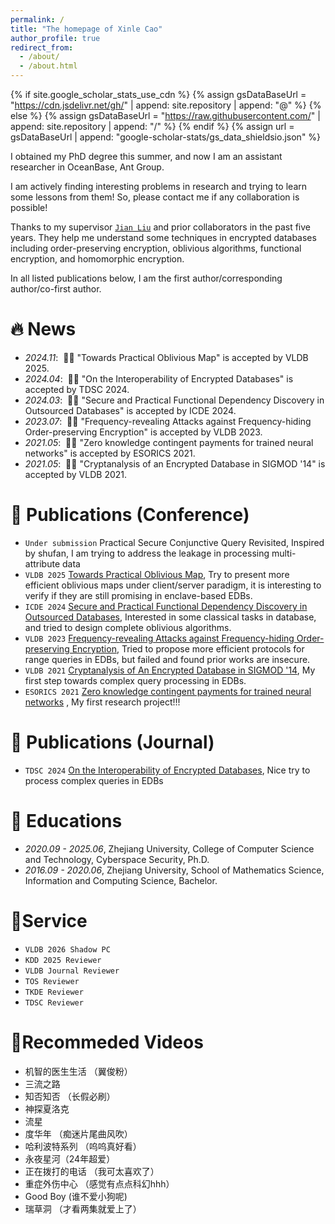 ```yaml
---
permalink: /
title: "The homepage of Xinle Cao"
author_profile: true
redirect_from: 
  - /about/
  - /about.html
---
```


{% if site.google_scholar_stats_use_cdn %}
{% assign gsDataBaseUrl = "https://cdn.jsdelivr.net/gh/" | append: site.repository | append: "@" %}
{% else %}
{% assign gsDataBaseUrl = "https://raw.githubusercontent.com/" | append: site.repository | append: "/" %}
{% endif %}
{% assign url = gsDataBaseUrl | append: "google-scholar-stats/gs_data_shieldsio.json" %}

<span class='anchor' id='about-me'></span>

I obtained my PhD degree this summer, and now I am an assistant researcher in OceanBase, Ant Group.

I am actively finding interesting problems in research and trying to learn some lessons from them! So, please contact me if any collaboration is possible!

Thanks to my supervisor [``Jian Liu``](https://jianliu.phd) and prior collaborators in the past five years. They help me understand some techniques in encrypted databases including order-preserving encryption, oblivious algorithms, functional encryption, and homomorphic encryption.

In all listed publications below, I am the first author/corresponding author/co-first author.


# 🔥 News
- *2024.11*: &nbsp;🎉🎉 "Towards Practical Oblivious Map" is accepted by VLDB 2025.
- *2024.04*: &nbsp;🎉🎉 "On the Interoperability of Encrypted Databases" is accepted by TDSC 2024.
- *2024.03*: &nbsp;🎉🎉 "Secure and Practical Functional Dependency Discovery in Outsourced Databases" is accepted by ICDE 2024.
- *2023.07*: &nbsp;🎉🎉 "Frequency-revealing Attacks against Frequency-hiding Order-preserving Encryption" is accepted by VLDB 2023.
- *2021.05*: &nbsp;🎉🎉 "Zero knowledge contingent payments for trained neural networks" is accepted by ESORICS 2021.
- *2021.05*: &nbsp;🎉🎉 "Cryptanalysis of an Encrypted Database in SIGMOD '14" is accepted by VLDB 2021.

# 📝 Publications (Conference)
- ``Under submission`` Practical Secure Conjunctive Query Revisited, Inspired by shufan, I am trying to address the leakage in processing multi-attribute data
- ``VLDB 2025`` [Towards Practical Oblivious Map](https://eprint.iacr.org/2024/1650), Try to present more efficient oblivious maps under client/server paradigm, it is interesting to verify if they are still promising in enclave-based EDBs.
- ``ICDE 2024`` [Secure and Practical Functional Dependency Discovery in Outsourced Databases](https://eprint.iacr.org/2023/1969), Interested in some classical tasks in database, and tried to design complete oblivious algorithms.
- ``VLDB 2023`` [Frequency-revealing Attacks against Frequency-hiding Order-preserving Encryption](https://eprint.iacr.org/2023/1122), Tried to propose more efficient protocols for range queries in EDBs, but failed and found prior works are insecure.
- ``VLDB 2021`` [Cryptanalysis of An Encrypted Database in SIGMOD '14](http://vldb.org/pvldb/vol14/p1743-liu.pdf), My first step towards complex query processing in EDBs.
- ``ESORICS 2021`` [Zero knowledge contingent payments for trained neural networks](https://link.springer.com/chapter/10.1007/978-3-030-88428-4_31) <strong><span class='show_paper_citations' data='2JKA6WAAAAAJ:9yKSN-GCB0IC'></span></strong>, My first research project!!!

# 📝 Publications (Journal)
- ``TDSC 2024`` [On the Interoperability of Encrypted Databases](https://ieeexplore.ieee.org/abstract/document/10588984), Nice try to process complex queries in EDBs

# 📖 Educations
- *2020.09 - 2025.06*, Zhejiang University, College of Computer Science and Technology, Cyberspace Security, Ph.D.
- *2016.09 - 2020.06*, Zhejiang University, School of Mathematics Science, Information and Computing Science, Bachelor.



# 📃Service
- ``VLDB 2026 Shadow PC``
- ``KDD 2025 Reviewer``
- ``VLDB Journal Reviewer``
- ``TOS Reviewer``
- ``TKDE Reviewer``
- ``TDSC Reviewer``

# 🎁Recommeded Videos
- 机智的医生生活 （翼俊粉）
- 三流之路
- 知否知否 （长假必刷）
- 神探夏洛克
- 流星
- 度华年 （痴迷片尾曲风吹）
- 哈利波特系列 （呜呜真好看）
- 永夜星河（24年超爱）
- 正在拨打的电话 （我可太喜欢了）
- 重症外伤中心 （感觉有点点科幻hhh）
- Good Boy (谁不爱小狗呢)
- 瑞草洞 （才看两集就爱上了）
